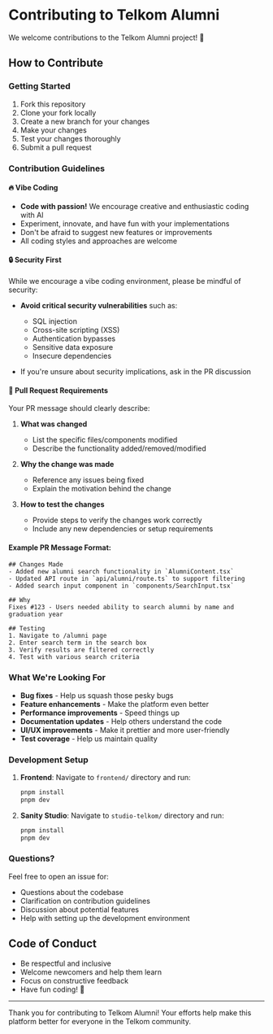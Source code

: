 # Contributing to Telkom Alumni

We welcome contributions to the Telkom Alumni project! 🎉

## How to Contribute

### Getting Started

1. Fork this repository
2. Clone your fork locally
3. Create a new branch for your changes
4. Make your changes
5. Test your changes thoroughly
6. Submit a pull request

### Contribution Guidelines

#### 🔥 Vibe Coding

- **Code with passion!** We encourage creative and enthusiastic coding with AI 
- Experiment, innovate, and have fun with your implementations
- Don't be afraid to suggest new features or improvements
- All coding styles and approaches are welcome

#### 🔒 Security First

While we encourage a vibe coding environment, please be mindful of security:

- **Avoid critical security vulnerabilities** such as:

  - SQL injection
  - Cross-site scripting (XSS)
  - Authentication bypasses
  - Sensitive data exposure
  - Insecure dependencies

- If you're unsure about security implications, ask in the PR discussion

#### 📝 Pull Request Requirements

Your PR message should clearly describe:

1. **What was changed**

   - List the specific files/components modified
   - Describe the functionality added/removed/modified

2. **Why the change was made**

   - Reference any issues being fixed
   - Explain the motivation behind the change

3. **How to test the changes**
   - Provide steps to verify the changes work correctly
   - Include any new dependencies or setup requirements

#### Example PR Message Format:

```
## Changes Made
- Added new alumni search functionality in `AlumniContent.tsx`
- Updated API route in `api/alumni/route.ts` to support filtering
- Added search input component in `components/SearchInput.tsx`

## Why
Fixes #123 - Users needed ability to search alumni by name and graduation year

## Testing
1. Navigate to /alumni page
2. Enter search term in the search box
3. Verify results are filtered correctly
4. Test with various search criteria
```

### What We're Looking For

- **Bug fixes** - Help us squash those pesky bugs
- **Feature enhancements** - Make the platform even better
- **Performance improvements** - Speed things up
- **Documentation updates** - Help others understand the code
- **UI/UX improvements** - Make it prettier and more user-friendly
- **Test coverage** - Help us maintain quality

### Development Setup

1. **Frontend**: Navigate to `frontend/` directory and run:

   ```bash
   pnpm install
   pnpm dev
   ```

2. **Sanity Studio**: Navigate to `studio-telkom/` directory and run:
   ```bash
   pnpm install
   pnpm dev
   ```

### Questions?

Feel free to open an issue for:

- Questions about the codebase
- Clarification on contribution guidelines
- Discussion about potential features
- Help with setting up the development environment

## Code of Conduct

- Be respectful and inclusive
- Welcome newcomers and help them learn
- Focus on constructive feedback
- Have fun coding! 🚀

---

Thank you for contributing to Telkom Alumni! Your efforts help make this platform better for everyone in the Telkom community.
